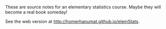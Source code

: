 These are source notes for an elementary statistics course.  Maybe they will become a real book someday!

See the web version at <a href = "http://homerhanumat.github.io/elemStats" target = "_blank">http://homerhanumat.github.io/elemStats</a>.

